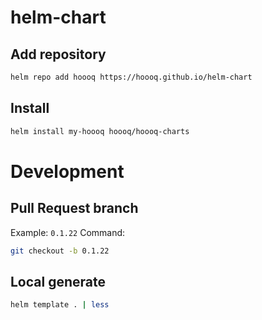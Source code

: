 # helm-chart

## Add repository

```sh
helm repo add hoooq https://hoooq.github.io/helm-chart
```


## Install

```sh
helm install my-hoooq hoooq/hoooq-charts
```


# Development

## Pull Request branch

Example: `0.1.22`
Command:
```sh
git checkout -b 0.1.22
```

## Local generate

```sh
helm template . | less
```